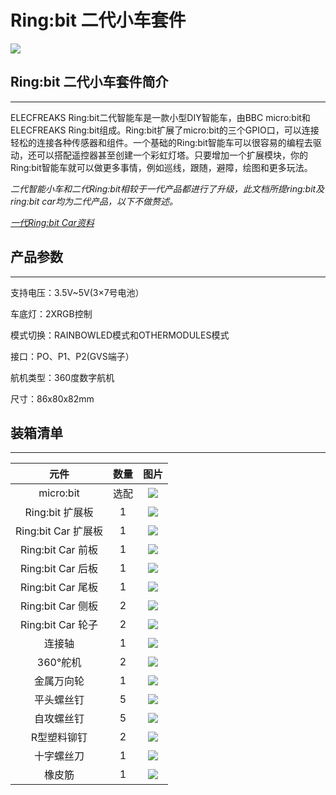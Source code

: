 # Ring:bit 二代小车套件

![](./images/zoH1NRm.jpg)
## Ring:bit 二代小车套件简介
---

ELECFREAKS Ring:bit二代智能车是一款小型DIY智能车，由BBC micro:bit和ELECFREAKS Ring:bit组成。Ring:bit扩展了micro:bit的三个GPIO口，可以连接轻松的连接各种传感器和组件。一个基础的Ring:bit智能车可以很容易的编程去驱动，还可以搭配遥控器甚至创建一个彩虹灯塔。只要增加一个扩展模块，你的Ring:bit智能车就可以做更多事情，例如巡线，跟随，避障，绘图和更多玩法。

*二代智能小车和二代Ring:bit相较于一代产品都进行了升级，此文档所提ring:bit及ring:bit car均为二代产品，以下不做赘述。*

*[一代Ring:bit Car资料](http://www.elecfreaks.com/learn-cn/microbitKit/Ring_bit_Car_Kit/index.html)*


## 产品参数
---

支持电压：3.5V~5V(3×7号电池）

车底灯：2XRGB控制

模式切换：RAINBOWLED模式和OTHERMODULES模式

接口：PO、P1、P2(GVS端子）

航机类型：360度数字航机

尺寸：86x80x82mm


## 装箱清单 ##
---


|元件|数量|图片|
|:-:|:-:|:-:|
|micro:bit|选配|![](./images/qd2qCry.png)|
|Ring:bit 扩展板|1|![](./images/y42umRI.jpg)|
|Ring:bit Car 扩展板|1|![](./images/FISsc91.jpg)|
|Ring:bit Car 前板|1|![](./images/fsGQx7H.png)|
|Ring:bit Car 后板|1|![](./images/wy2UOVu.jpg)|
|Ring:bit Car 尾板|1|![](./images/XmJFP0l.jpg)|
|Ring:bit Car 侧板|2|![](./images/N8GdGB3.jpg)|
|Ring:bit Car 轮子|2|![](./images/HnkSTMd.jpg)|
|连接轴|1|![](./images/7gvcsGF.jpg)|
|360°舵机|2|![](./images/U3XGnyB.jpg)|
|金属万向轮|1|![](./images/Ky220DU.jpg)|
|平头螺丝钉|5|![](./images/LqTtuBl.jpg)|
|自攻螺丝钉|5|![](./images/SIgzxED.jpg)|
|R型塑料铆钉|2|![](./images/dYrPAoC.jpg)|
|十字螺丝刀|1|![](./images/NbE9vox.jpg)|
|橡皮筋|1|![](./images/LKjqmwk.jpg)|

